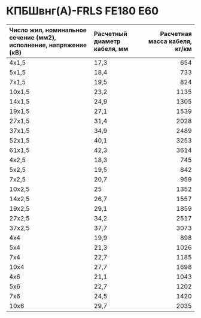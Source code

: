 #  КПБШвнг(А)-FRLS FE180 E60

| Число жил, номинальное сечение (мм2), исполнение, напряжение (кВ)   | Расчетный диаметр кабеля, мм   |   Расчетная масса кабеля, кг/км |
|:--------------------------------------------------------------------|:-------------------------------|--------------------------------:|
| 4х1,5                                                               | 17,3                           |                             654 |
| 5х1,5                                                               | 18,4                           |                             733 |
| 7х1,5                                                               | 19,5                           |                             824 |
| 10х1,5                                                              | 23,2                           |                            1135 |
| 14х1,5                                                              | 24,9                           |                            1305 |
| 19х1,5                                                              | 27,1                           |                            1539 |
| 27х1,5                                                              | 31,4                           |                            2028 |
| 37х1,5                                                              | 34,9                           |                            2489 |
| 52х1,5                                                              | 40,1                           |                            3253 |
| 61х1,5                                                              | 42,3                           |                            3614 |
| 4х2,5                                                               | 18,3                           |                             745 |
| 5х2,5                                                               | 19,5                           |                             842 |
| 7х2,5                                                               | 20,7                           |                             959 |
| 10х2,5                                                              | 25                             |                            1352 |
| 14х2,5                                                              | 26,7                           |                            1557 |
| 19х2,5                                                              | 29,1                           |                            1859 |
| 27х2,5                                                              | 34,2                           |                            2517 |
| 37х2,5                                                              | 37,7                           |                            3073 |
| 4х4                                                                 | 19,9                           |                             898 |
| 5х4                                                                 | 21,3                           |                            1026 |
| 7х4                                                                 | 22,7                           |                            1185 |
| 10х4                                                                | 27,7                           |                            1698 |
| 4х6                                                                 | 21,1                           |                            1043 |
| 5х6                                                                 | 22,7                           |                            1202 |
| 7х6                                                                 | 24,5                           |                            1420 |
| 10х6                                                                | 29,7                           |                            2035 |